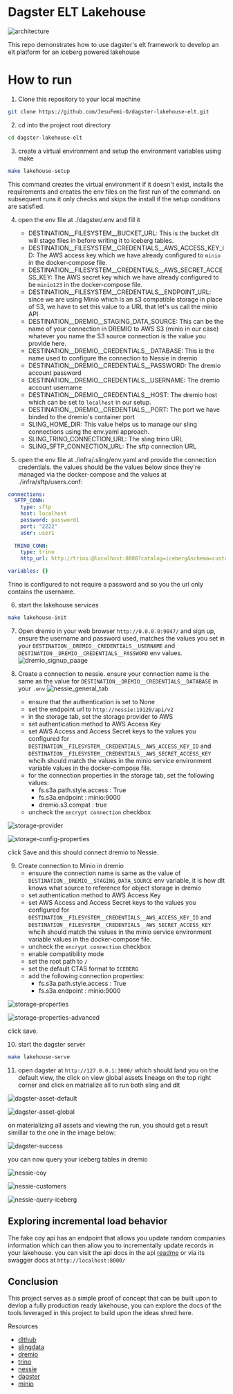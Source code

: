 # Dagster ELT Lakehouse

![architecture](/docs/assets/dag-lakehouse.png)

This repo demonstrates how to use dagster's elt framework to develop an elt platform for an iceberg powered lakehouse

# How to run

1. Clone this repository to your local machine
```bash
git clone https://github.com/JesuFemi-O/dagster-lakehouse-elt.git
```

2. cd into the project root directory
```bash
cd dagster-lakehouse-elt
```

3. create a virtual environment and setup the environment variables using make
```bash
make lakehouse-setup
```

This command creates the virtual environment if it doesn't exist, installs the requirements and creates the env files on the first run of the command. on subsequent runs it only checks and skips the install if the setup conditions are satisfied.

4. open the env file at ./dagster/.env and fill it
    - DESTINATION__FILESYSTEM__BUCKET_URL: This is the bucket dlt will stage files in before writing it to iceberg tables.
    - DESTINATION__FILESYSTEM__CREDENTIALS__AWS_ACCESS_KEY_ID: The AWS access key which we have already configured to `minio` in the docker-compose file.
    - DESTINATION__FILESYSTEM__CREDENTIALS__AWS_SECRET_ACCESS_KEY: The AWS secret key which we have already configured to be `minio123` in the docker-compose file.
    - DESTINATION__FILESYSTEM__CREDENTIALS__ENDPOINT_URL: since we are using Minio which is an s3 compatible storage in place of S3, we have to set this value to a URL that let's us call the minio API
    - DESTINATION__DREMIO__STAGING_DATA_SOURCE: This can be the name of your connection in DREMIO to AWS S3 (minio in our case) whatever you name the S3 source connection is the value you provide here.
    - DESTINATION__DREMIO__CREDENTIALS__DATABASE: This is the name used to configure the connection to Nessie in dremio
    - DESTINATION__DREMIO__CREDENTIALS__PASSWORD: The dremio account password
    - DESTINATION__DREMIO__CREDENTIALS__USERNAME: The dremio account username
    - DESTINATION__DREMIO__CREDENTIALS__HOST: The dremio host which can be set to `localhost` in our setup.
    - DESTINATION__DREMIO__CREDENTIALS__PORT: The port we have binded to the dremio's container port
    - SLING_HOME_DIR: This value helps us to manage our sling connections using the env.yaml approach.
    - SLING_TRINO_CONNECTION_URL: The sling trino URL
    - SLING_SFTP_CONNECTION_URL: The sftp connection URL

5. open the env file at ./infra/.sling/env.yaml and provide the connection credentials. the values should be the values below since they're managed via the docker-compose and the values at ./infra/sftp/users.conf:
```yaml
connections:
  SFTP_CONN:
    type: sftp
    host: localhost
    password: password1
    port: "2222"
    user: user1
  
  TRINO_CONN:
    type: trino
    http_url: http://trino:@localhost:8080?catalog=iceberg&schema=customers

variables: {}
```

Trino is configured to not require a password and so you the url only contains the username.

6. start the lakehouse services
```bash
make lakehouse-init

```

7. Open dremio in your web browser `http://0.0.0.0:9047/` and sign up, ensure the username and password used, matches the values you set in your `DESTINATION__DREMIO__CREDENTIALS__USERNAME` and `DESTINATION__DREMIO__CREDENTIALS__PASSWORD` env values.
![dremio_signup_paage](/docs/assets/00-dremio-signup.png)

8. Create a connection to nessie. ensure your connection name is the same as the value for `DESTINATION__DREMIO__CREDENTIALS__DATABASE` in your `.env`
![nessie_general_tab](/docs/assets/03-nessie-general-view.png)

    - ensure that the authentication is set to None
    - set the endpoint url to `http://nessie:19120/api/v2`
    - in the storage tab, set the storage provider to AWS
    - set authentication method to AWS Access Key
    - set AWS Access and Access Secret keys to the values you configured for `DESTINATION__FILESYSTEM__CREDENTIALS__AWS_ACCESS_KEY_ID` and `DESTINATION__FILESYSTEM__CREDENTIALS__AWS_SECRET_ACCESS_KEY` whcih should match the values in the minio service environment variable values in the docker-compose file.
    - for the connection properties in the storage tab, set the following values:
        - fs.s3a.path.style.access : True
        - fs.s3a.endpoint : minio:9000
        - dremio.s3.compat : true
    - uncheck the `encrypt connection` checkbox

![storage-provider](/docs/assets/04-storage-provider.png)

![storage-config-properties](/docs/assets/05-storage-connection-properties.png)

click Save and this should connect dremio to Nessie.

9. Create connection to Minio in dremio
    - ensuure the connection name is same as the value of `DESTINATION__DREMIO__STAGING_DATA_SOURCE` env variable, it is how dlt knows what source to reference for object storage in dremio
    - set authentication method to AWS Access Key
    - set AWS Access and Access Secret keys to the values you configured for `DESTINATION__FILESYSTEM__CREDENTIALS__AWS_ACCESS_KEY_ID` and `DESTINATION__FILESYSTEM__CREDENTIALS__AWS_SECRET_ACCESS_KEY` whcih should match the values in the minio service environment variable values in the docker-compose file.
    - uncheck the `encrypt connection` checkbox
    - enable compatibility mode
    - set the root path to `/` 
    - set the default CTAS format to `ICEBERG`
    - add the following connection properties:
        - fs.s3a.path.style.access : True
        - fs.s3a.endpoint : minio:9000

![storage-properties](/docs/assets/07-storage-advanced-properites.png)

![storage-properties-advanced](/docs/assets/08-storage-advanced-config.png)

click save.

10. start the dagster server
```bash
make lakehouse-serve
```

11. open dagster at `http://127.0.0.1:3000/` which should land you on the default view, the click on view global assets lineage on the top right corner and click on matrialize all to run both sling and dlt 

![dagster-asset-default](/docs/assets/09-asset-default.png)

![dagster-asset-global](/docs/assets/10-asset-global-view.png)

on materializing all assets and viewing the run, you should get a result simillar to the one in the image below:

![dagster-success](/docs/assets/11-dagster-run-success.png)

you can now query your iceberg tables in dremio

![nessie-coy](/docs/assets/13-nessie-fake-coy.png)

![nessie-customers](/docs/assets/12-nessie-customers.png)

![nessie-query-iceberg](/docs/assets/14-nessie-iceberg-query.png)


## Exploring incremental load behavior
The fake coy api has an endpoint that allows you update random companies information which can then allow you to incrementally update records in your lakehouse. you can visit the api docs in the api [readme](/fake_coy_api/readme.md) or via its swagger docs at `http://localhost:8000/`


## Conclusion
This project serves as a simple proof of concept that can be built upon to devlop a fully production ready lakehouse, you can explore the docs of the tools leveraged in this project to build upon the ideas shred here.

Resources

- [dlthub](https://dlthub.com/)
- [slingdata](https://slingdata.io/)
- [dremio](https://www.dremio.com/)
- [trino](https://trino.io/)
- [nessie](https://projectnessie.org/)
- [dagster](https://docs.dagster.io/getting-started)
- [minio](https://min.io/docs/minio/container/index.html)
